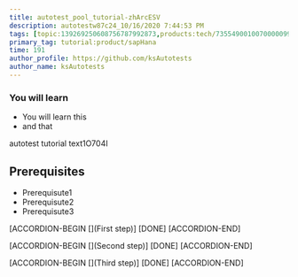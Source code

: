 ```yaml
---
title: autotest_pool_tutorial-zhArcESV
description: autotestw87c24_10/16/2020 7:44:53 PM
tags: [topic:139269250608756787992873,products:tech/73554900100700000996,tutorial:experience/advanced]
primary_tag: tutorial:product/sapHana
time: 191
author_profile: https://github.com/ksAutotests
author_name: ksAutotests
---
```

### You will learn
- You will learn this
- and that

autotest tutorial text1O704I

## Prerequisites
- Prerequisute1
- Prerequisute2
- Prerequisute3

[ACCORDION-BEGIN [](First step)]
[DONE]
[ACCORDION-END]

[ACCORDION-BEGIN [](Second step)]
[DONE]
[ACCORDION-END]

[ACCORDION-BEGIN [](Third step)]
[DONE]
[ACCORDION-END]

